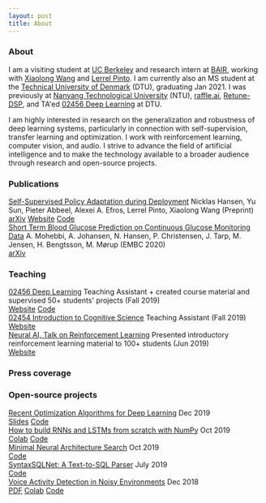 ```yaml
---
layout: post
title: About
---
```


### About

I am a visiting student at [UC Berkeley](https://www.berkeley.edu/) and research intern at [BAIR](https://bair.berkeley.edu/), working with [Xiaolong Wang](https://xiaolonw.github.io/) and [Lerrel Pinto](https://cs.nyu.edu/~lp91/#). I am currently also an MS student at the [Technical University of Denmark](https://www.dtu.dk/english) (DTU), graduating Jan 2021. I was previously at [Nanyang Technological University](https://www.ntu.edu.sg/Pages/home.aspx) (NTU), [raffle.ai](https://www.raffle.ai/), [Retune-DSP](https://www.retune-dsp.com/), and TA'ed [02456 Deep Learning](https://github.com/DeepLearningDTU/02456-deep-learning-with-PyTorch) at DTU.

I am highly interested in research on the generalization and robustness of deep learning systems, particularly in connection with self-supervision, transfer learning and optimization. I work with reinforcement learning, computer vision, and audio. I strive to advance the field of artificial intelligence and to make the technology available to a broader audience through research and open-source projects.


### Publications

<div class="nicklashansen-items">
    <div class="nicklashansen-item">
        <a class="nicklashansen-item-img" style="background-image: url(https://i.imgur.com/8wmX86w.jpg)" href="https://arxiv.org/abs/2007.04309"></a>
        <div class="nicklashansen-item-box">
            <a class="nicklashansen-item-title" href="https://arxiv.org/abs/2007.04309">Self-Supervised Policy Adaptation during Deployment</a>
            <span class="nicklashansen-item-desc"><span class="nicklashansen-underline">Nicklas Hansen</span>, Yu Sun, Pieter Abbeel, Alexei A. Efros, Lerrel Pinto, Xiaolong Wang (Preprint)</span>
            <div class="nicklashansen-item-links">
                <a class="nicklashansen-item-link nicklashansen-pdf" href="https://arxiv.org/abs/2007.04309">arXiv</a>
                <a class="nicklashansen-item-link nicklashansen-website" href="https://nicklashansen.github.io/PAD/">Website</a>
                <a class="nicklashansen-item-link nicklashansen-code" href="https://github.com/nicklashansen/policy-adaptation-during-deployment">Code</a>
            </div>
        </div>
    </div>
    <div class="nicklashansen-item">
        <a class="nicklashansen-item-img" style="background-image: url(https://i.imgur.com/35b7edP.png)" href="https://arxiv.org/abs/2002.02805"></a>
        <div class="nicklashansen-item-box">
            <a class="nicklashansen-item-title" href="https://arxiv.org/abs/2002.02805">Short Term Blood Glucose Prediction on Continuous Glucose Monitoring Data</a>
            <span class="nicklashansen-item-desc">A. Mohebbi, A. Johansen, <span class="nicklashansen-underline">N. Hansen</span>, P. Christensen, J. Tarp, M. Jensen, H. Bengtsson, M. Mørup (EMBC 2020)</span>
            <div class="nicklashansen-item-links">
                <a class="nicklashansen-item-link nicklashansen-pdf" href="https://arxiv.org/abs/2002.02805">arXiv</a>
            </div>
        </div>
    </div>
</div>


### Teaching

<div class="nicklashansen-items">
    <div class="nicklashansen-item">
        <a class="nicklashansen-item-img" style="background-image: url(https://i.imgur.com/BQjpjtE.png)" href="http://kurser.dtu.dk/course/02456"></a>
        <div class="nicklashansen-item-box">
            <a class="nicklashansen-item-title" href="http://kurser.dtu.dk/course/02456">02456 Deep Learning</a>
            <span class="nicklashansen-item-desc">Teaching Assistant + created course material and supervised 50+ students' projects (Fall 2019)</span>
            <div class="nicklashansen-item-links">
                <a class="nicklashansen-item-link nicklashansen-website" href="http://kurser.dtu.dk/course/02456">Website</a>
                <a class="nicklashansen-item-link nicklashansen-code" href="https://github.com/DeepLearningDTU/02456-deep-learning-with-PyTorch">Code</a>
            </div>
        </div>
    </div>
    <div class="nicklashansen-item">
        <a class="nicklashansen-item-img" style="background-image: url(https://i.imgur.com/BQjpjtE.png)" href="http://kurser.dtu.dk/course/02454"></a>
        <div class="nicklashansen-item-box">
            <a class="nicklashansen-item-title" href="http://kurser.dtu.dk/course/02454">02454 Introduction to Cognitive Science</a>
            <span class="nicklashansen-item-desc">Teaching Assistant (Fall 2019)</span>
            <div class="nicklashansen-item-links">
                <a class="nicklashansen-item-link nicklashansen-website" href="http://kurser.dtu.dk/course/02454">Website</a>
            </div>
        </div>
    </div>
    <div class="nicklashansen-item">
        <a class="nicklashansen-item-img" style="background-image: url(https://i.imgur.com/QfXLPEC.png)" href="https://www.neural-ai.dk/"></a>
        <div class="nicklashansen-item-box">
            <a class="nicklashansen-item-title" href="https://www.neural-ai.dk/">Neural AI, Talk on Reinforcement Learning</a>
            <span class="nicklashansen-item-desc">Presented introductory reinforcement learning material to 100+ students (Jun 2019)</span>
            <div class="nicklashansen-item-links">
                <a class="nicklashansen-item-link nicklashansen-website" href="https://www.neural-ai.dk/">Website</a>
            </div>
        </div>
    </div>
</div>


### Press coverage

<div class="nicklashansen-items">
    <div class="nicklashansen-item">
        <a class="nicklashansen-item-img" style="background-image: url(https://i.imgur.com/MmRaKWd.png)" href="https://www.sparnordfonden.dk/nyheder/2020/fem-unge-tech-talenter-skal-bekaempe-international-finanssvindel-fra-californien.aspx?fbclid=IwAR1ENAsBdO6pG0z5peur177zIbdw7R-85YXctO5sd4Eyn5lG48iouZmjwHU"></a>
        <a class="nicklashansen-item-img" style="background-image: url(https://i.imgur.com/jCBGIFZ.png)" href="https://sn.dk/Koege-Onsdag/Ung-koegenser-skal-bekaempe-hvidvask-i-Californien/artikel/904070"></a>
        <a class="nicklashansen-item-img" style="background-image: url(https://i.imgur.com/pgPltX2.png)" href="https://m.finanswatch.dk/article/11886345?fbclid=IwAR1rbnxhnduNdNKQH7R-JUoTN8aKHlhgv4m5SLSB4f72RVnCGFF1BP4O3PM"></a>
        <a class="nicklashansen-item-img" style="background-image: url(https://i.imgur.com/T1E6BWb.png)" href="https://radio-koege.dk/netradio"></a>
        <a class="nicklashansen-item-img" style="background-image: url(https://i.imgur.com/YVGgcNF.png)" href="https://www.fjordavisen.nu/fem-unge-tech-talenter-skal-bekaempe-international-finanssvindel-fra-californien/46616?fbclid=IwAR1R4ER0JYsAVezyeJJOuvTQaF8rTtfskD2_GydxNDZZkw9u6ngEtOOfeJQ"></a>
        <a class="nicklashansen-item-img" style="background-image: url(https://i.imgur.com/BQjpjtE.png)" href="https://www.facebook.com/dtudk/posts/2710489052354301"></a>
    </div>
</div>


### Open-source projects

<div class="nicklashansen-items">
    <div class="nicklashansen-item">
        <a class="nicklashansen-item-img" style="background-image: url(https://raw.githubusercontent.com/nicklashansen/neural-net-optimization/master/results/loss_cifar_sgd.png)" href="https://github.com/nicklashansen/neural-net-optimization"></a>
        <div class="nicklashansen-item-box">
            <a class="nicklashansen-item-title" href="https://github.com/nicklashansen/neural-net-optimization">Recent Optimization Algorithms for Deep Learning</a>
            <span class="nicklashansen-item-desc">Dec 2019</span>
            <div class="nicklashansen-item-links">
                <a class="nicklashansen-item-link nicklashansen-slides" href="https://drive.google.com/file/d/1JvwnXfL-u_kuym2IVzZ_IR9TFN_u4kte/view">Slides</a>
                <a class="nicklashansen-item-link nicklashansen-code" href="https://github.com/nicklashansen/neural-net-optimization">Code</a>
            </div>
        </div>
    </div>
    <div class="nicklashansen-item">
        <a class="nicklashansen-item-img" style="background-image: url(https://i.imgur.com/sGdC9nY.png)" href="https://github.com/nicklashansen/rnn_lstm_from_scratch"></a>
        <div class="nicklashansen-item-box">
            <a class="nicklashansen-item-title" href="https://github.com/nicklashansen/rnn_lstm_from_scratch">How to build RNNs and LSTMs from scratch with NumPy</a>
            <span class="nicklashansen-item-desc">Oct 2019</span>
            <div class="nicklashansen-item-links">
                <a class="nicklashansen-item-link nicklashansen-colab" href="https://colab.research.google.com/drive/1oSkZuIicbPPzzwWyP43vaj4CmMbwNp4u">Colab</a>
                <a class="nicklashansen-item-link nicklashansen-code" href="https://github.com/nicklashansen/rnn_lstm_from_scratch">Code</a>
            </div>
        </div>
    </div>
    <div class="nicklashansen-item">
        <a class="nicklashansen-item-img" style="background-image: url(https://i.imgur.com/HQ69F0j.png)" href="https://github.com/nicklashansen/minimal-nas"></a>
        <div class="nicklashansen-item-box">
            <a class="nicklashansen-item-title" href="https://github.com/nicklashansen/minimal-nas">Minimal Neural Architecture Search</a>
            <span class="nicklashansen-item-desc">Oct 2019</span>
            <div class="nicklashansen-item-links">
                <a class="nicklashansen-item-link nicklashansen-code" href="https://github.com/nicklashansen/minimal-nas">Code</a>
            </div>
        </div>
    </div>
    <div class="nicklashansen-item">
        <a class="nicklashansen-item-img" style="background-image: url(https://i.imgur.com/JRnnncj.png)" href="https://github.com/raffle-interns/SyntaxSQLNet"></a>
        <div class="nicklashansen-item-box">
            <a class="nicklashansen-item-title" href="https://github.com/raffle-interns/SyntaxSQLNet">SyntaxSQLNet: A Text-to-SQL Parser</a>
            <span class="nicklashansen-item-desc">July 2019</span>
            <div class="nicklashansen-item-links">
                <a class="nicklashansen-item-link nicklashansen-code" href="https://github.com/raffle-interns/SyntaxSQLNet">Code</a>
            </div>
        </div>
    </div>
    <div class="nicklashansen-item">
        <a class="nicklashansen-item-img" style="background-image: url(https://i.imgur.com/FlPshTH.png)" href="https://github.com/nicklashansen/voice-activity-detection"></a>
        <div class="nicklashansen-item-box">
            <a class="nicklashansen-item-title" href="https://github.com/nicklashansen/voice-activity-detection">Voice Activity Detection in Noisy Environments</a>
            <span class="nicklashansen-item-desc">Dec 2018</span>
            <div class="nicklashansen-item-links">
                <a class="nicklashansen-item-link nicklashansen-pdf" href="https://github.com/nicklashansen/voice-activity-detection/blob/master/Paper.pdf">PDF</a>
                <a class="nicklashansen-item-link nicklashansen-colab" href="https://colab.research.google.com/drive/1oSkZuIicbPPzzwWyP43vaj4CmMbwNp4u">Colab</a>
                <a class="nicklashansen-item-link nicklashansen-code" href="https://github.com/nicklashansen/voice-activity-detection">Code</a>
            </div>
        </div>
    </div>
</div>
